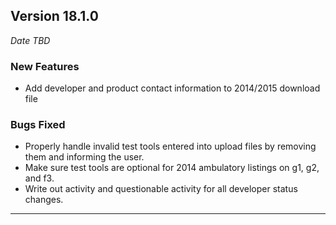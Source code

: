 
## Version 18.1.0
_Date TBD_

### New Features
* Add developer and product contact information to 2014/2015 download file

### Bugs Fixed
* Properly handle invalid test tools entered into upload files by removing them and informing the user.
* Make sure test tools are optional for 2014 ambulatory listings on g1, g2, and f3.
* Write out activity and questionable activity for all developer status changes.

---

